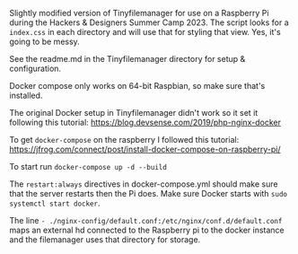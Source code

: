 Slightly modified version of Tinyfilemanager for use on a Raspberry Pi during the 
Hackers & Designers Summer Camp 2023. 
The script looks for a `index.css` in each directory and will use that for styling
that view. Yes, it's going to be messy. 

See the readme.md in the Tinyfilemanager directory for setup & configuration. 

Docker compose only works on 64-bit Raspbian, so make sure that's installed. 

The original Docker setup in Tinyfilemanager didn't work so it set it following this tutorial:
https://blog.devsense.com/2019/php-nginx-docker

To get `docker-compose` on the raspberry I followed this tutorial:
https://jfrog.com/connect/post/install-docker-compose-on-raspberry-pi/

To start run 
`docker-compose up -d --build`

The `restart:always` directives in docker-compose.yml should make sure
that the server restarts then the Pi does. 
Make sure Docker starts with `sudo systemctl start docker`.

The line `- ./nginx-config/default.conf:/etc/nginx/conf.d/default.conf` maps
an external hd connected to the Raspberry pi to the docker instance and the
filemanager uses that directory for storage.